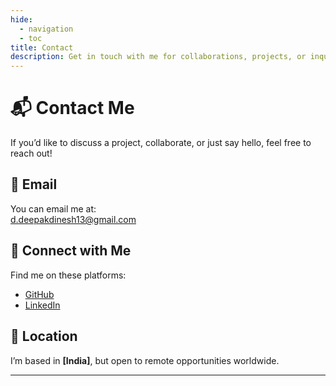 ```yaml
---
hide:
  - navigation
  - toc
title: Contact
description: Get in touch with me for collaborations, projects, or inquiries.
---
```


# 📬 Contact Me  

If you’d like to discuss a project, collaborate, or just say hello, feel free to reach out!  

## 📧 Email  
You can email me at:  
[d.deepakdinesh13@gmail.com](mailto:d.deepakdinesh13@gmail.com)  

## 🔗 Connect with Me  
Find me on these platforms:  

- [GitHub](https://github.com/deepakdinesh1123)  
- [LinkedIn](https://www.linkedin.com/in/deepak-dinesh-6444b71a0/)   

## 📍 Location  
I’m based in **[India]**, but open to remote opportunities worldwide.  

--- 